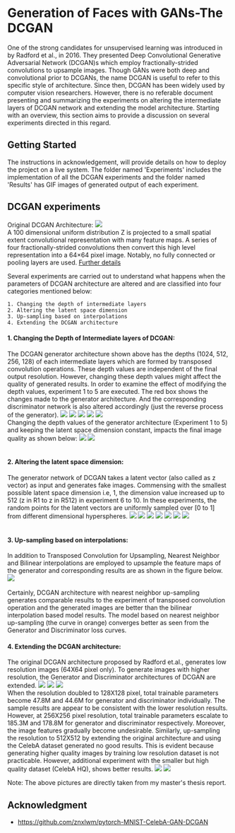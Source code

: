 # Generation of Faces with GANs-The DCGAN
One of the strong candidates for unsupervised learning was introduced in by Radford et al., in 2016. They presented Deep Convolutional Generative Adversarial Network (DCGAN)s which employ fractionally-strided convolutions to upsample images. Though GANs were both deep and convolutional prior to DCGANs, the name DCGAN is useful to refer to this specific style of architecture. Since then, DCGAN has been widely used by computer vision researchers. However, there is no referable document presenting and summarizing the experiments on altering the intermediate layers of DCGAN network and extending the model architecture. Starting with an overview, this section aims to provide a discussion on several experiments directed in this regard.
## Getting Started

The instructions in acknowledgement, will provide details on how to deploy the project on a live system. The folder named 'Experiments' includes the implementation of all the DCGAN experiments and the folder named 'Results' has GIF images of generated output of each experiment.

## DCGAN experiments
Original DCGAN Architecture:
![ ](https://github.com/AnushaManila/Master-Thesis/blob/master/05_Thesis_Slides/Slide23.jpg)</br>
A 100 dimensional uniform distribution Z is projected to a small spatial extent convolutional representation with many feature maps. A series of four fractionally-strided convolutions then convert this high level representation into a 64×64 pixel image. Notably, no fully connected or pooling layers are used. [Further details](http://bamos.github.io/2016/08/09/deep-completion/) </br>

Several experiments are carried out to understand what happens when the parameters of DCGAN architecture are altered and are classified into four categories mentioned below:

```
1. Changing the depth of intermediate layers
2. Altering the latent space dimension
3. Up-sampling based on interpolations
4. Extending the DCGAN architecture
```
#### 1. Changing the Depth of Intermediate layers of DCGAN:
The DCGAN generator architecture shown above has the depths (1024, 512, 256, 128) of each intermediate layers which are formed by transposed convolution operations. These depth values are independent of the final output resolution. However, changing these depth values might affect the quality of generated results. In order to examine the effect of modifying the depth values, experiment 1 to 5 are executed. The red box shows the changes made to the generator architecture. And the corresponding discriminator network is also altered accordingly (just the reverse process of the generator).
![ ](https://github.com/AnushaManila/Master-Thesis/blob/master/05_Thesis_Slides/Slide24.jpg)
![ ](https://github.com/AnushaManila/Master-Thesis/blob/master/05_Thesis_Slides/Slide25.jpg)
![ ](https://github.com/AnushaManila/Master-Thesis/blob/master/05_Thesis_Slides/Slide26.jpg)
![ ](https://github.com/AnushaManila/Master-Thesis/blob/master/05_Thesis_Slides/Slide27.jpg)
![ ](https://github.com/AnushaManila/Master-Thesis/blob/master/05_Thesis_Slides/Slide28.jpg)</br>
Changing the depth values of the generator architecture (Experiment 1 to 5) and keeping the latent space dimension constant, impacts the final image quality as shown below:
![ ](https://github.com/AnushaManila/Master-Thesis/blob/master/05_Thesis_Slides/Slide29.jpg)
![ ](https://github.com/AnushaManila/Master-Thesis/blob/master/05_Thesis_Slides/Slide30.jpg)</br></br>
#### 2. Altering the latent space dimension:
The generator network of DCGAN takes a latent vector (also called as z vector) as input and generates fake images. Commensing with the smallest possible latent space dimension i.e, 1, the dimension value increased up to 512 (z in R1 to z in R512) in experiment 6 to 10. In these experiments, the random points for the latent vectors are uniformly sampled over [0 to 1] from different dimensional hyperspheres. 
![ ](https://github.com/AnushaManila/Master-Thesis/blob/master/05_Thesis_Slides/Slide31.jpg)
![ ](https://github.com/AnushaManila/Master-Thesis/blob/master/05_Thesis_Slides/Slide32.jpg)
![ ](https://github.com/AnushaManila/Master-Thesis/blob/master/05_Thesis_Slides/Slide33.jpg)
![ ](https://github.com/AnushaManila/Master-Thesis/blob/master/05_Thesis_Slides/Slide34.jpg)
![ ](https://github.com/AnushaManila/Master-Thesis/blob/master/05_Thesis_Slides/Slide35.jpg)
![ ](https://github.com/AnushaManila/Master-Thesis/blob/master/05_Thesis_Slides/Slide36.jpg)
![ ](https://github.com/AnushaManila/Master-Thesis/blob/master/05_Thesis_Slides/Slide37.jpg)
</br></br>
#### 3. Up-sampling based on interpolations:
In addition to Transposed Convolution for Upsampling, Nearest Neighbor and Bilinear interpolations are employed to upsample the feature maps of the generator and corresponding results are as shown in the figure below.
![ ](https://github.com/AnushaManila/Master-Thesis/blob/master/05_Thesis_Slides/Slide39.jpg)</br></br>
Certainly, DCGAN architecture with nearest neighbor up-sampling generates comparable results to the experiment of transposed convolution operation and the generated images are better than the bilinear interpolation based model results. The model based on nearest neighbor up-sampling (the curve in orange) converges better as seen from the Generator and Discriminator loss curves.
#### 4. Extending the DCGAN architecture:
The original DCGAN architecture proposed by Radford et.al., generates low resolution images (64X64 pixel only). To generate images with higher resolution, the Generator and Discriminator architectures of DCGAN are extended. 
![ ](https://github.com/AnushaManila/Master-Thesis/blob/master/05_Thesis_Slides/Slide40.jpg)
![ ](https://github.com/AnushaManila/Master-Thesis/blob/master/05_Thesis_Slides/Slide42.jpg)
![ ](https://github.com/AnushaManila/Master-Thesis/blob/master/05_Thesis_Slides/Slide44.jpg)</br>
When the resolution doubled to 128X128 pixel, total trainable parameters become 47.8M and 44.6M for generator and discriminator individually. The sample results are appear to be consistent with the lower resolution results. However, at 256X256 pixel resolution, total trainable parameters escalate to 185.3M and 178.8M for generator and discriminator respectively. Moreover, the image features gradually become undesirable. Similarly, up-sampling the resolution to 512X512 by extending the original architecture and using the CelebA dataset generated no good results. This is evident because generating higher quality images by training low resolution dataset is not practicable. However, additional experiment with the smaller but high quality dataset (CelebA HQ), shows better results.
![](https://github.com/AnushaManila/Master-Thesis/blob/master/03_DCGAN/Results/DCGAN_128.png)
![   ](https://github.com/AnushaManila/Master-Thesis/blob/master/03_DCGAN/Results/DCGAN_512_CelebAHQ.png)

Note: The above pictures are directly taken from my master's thesis report.
## Acknowledgment

* https://github.com/znxlwm/pytorch-MNIST-CelebA-GAN-DCGAN


